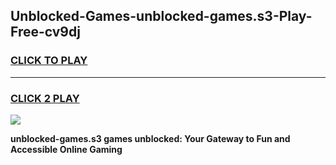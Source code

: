 
## Unblocked-Games-unblocked-games.s3-Play-Free-cv9dj
<h3>
<a href="https://premium76.site?title=unblocked-games.s3&ref=12A">CLICK TO PLAY</a></h3>
<hr>

<h3>
<a href="https://premium76.site?title=unblocked-games.s3&ref=12A">CLICK 2 PLAY</a>
  
</h3>

<a href="https://premium76.site?title=unblocked-games.s3&ref=12A"><img src="https://clearcache.store/games.png"></a>


**unblocked-games.s3 games unblocked: Your Gateway to Fun and Accessible Online Gaming**
